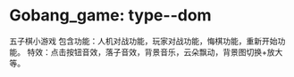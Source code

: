 # Gobang_game: type--dom
五子棋小游戏
包含功能：人机对战功能，玩家对战功能，悔棋功能，重新开始功能。
特效：点击按钮音效，落子音效，背景音乐，云朵飘动，背景图切换+放大等。
